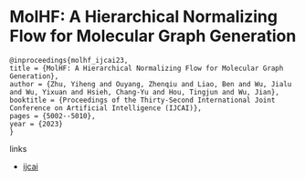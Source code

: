 # MolHF: A Hierarchical Normalizing Flow for Molecular Graph Generation

```
@inproceedings{molhf_ijcai23,
title = {MolHF: A Hierarchical Normalizing Flow for Molecular Graph Generation},
author = {Zhu, Yiheng and Ouyang, Zhenqiu and Liao, Ben and Wu, Jialu and Wu, Yixuan and Hsieh, Chang-Yu and Hou, Tingjun and Wu, Jian},
booktitle = {Proceedings of the Thirty-Second International Joint Conference on Artificial Intelligence (IJCAI)},
pages = {5002--5010},
year = {2023}
}
```

links
- [ijcai](https://www.ijcai.org/proceedings/2023/556)
